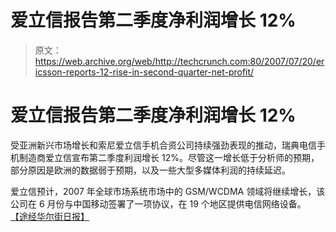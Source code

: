# 爱立信报告第二季度净利润增长 12%

> 原文：<https://web.archive.org/web/http://techcrunch.com:80/2007/07/20/ericsson-reports-12-rise-in-second-quarter-net-profit/>

# 爱立信报告第二季度净利润增长 12%

受亚洲新兴市场增长和索尼爱立信手机合资公司持续强劲表现的推动，瑞典电信手机制造商爱立信宣布第二季度利润增长 12%。尽管这一增长低于分析师的预期，部分原因是欧洲的数据弱于预期，以及一些大型多媒体利润的持续延迟。

爱立信预计，2007 年全球市场系统市场中的 GSM/WCDMA 领域将继续增长，该公司在 6 月份与中国移动签署了一项协议，在 19 个地区提供电信网络设备。
 [【途经华尔街日报】](https://web.archive.org/web/20130628191049/http://online.wsj.com/article/SB118491287382472864.html?mod=googlenews_wsj)